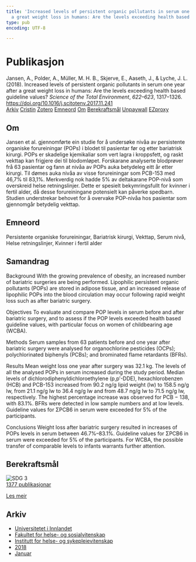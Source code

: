 ```yaml
---
title: 'Increased levels of persistent organic pollutants in serum one year after
  a great weight loss in humans: Are the levels exceeding health based guideline values?'
type: pub
encoding: UTF-8

---
```

<h1>Publikasjon</h1>
<article id="csl-bib-container-WV24335C" class="csl-bib-container">
  <div class="csl-bib-body"> <div class="csl-entry">Jansen, A., Polder, A., Müller, M. H. B., Skjerve, E., Aaseth, J., &#38; Lyche, J. L. (2018). Increased levels of persistent organic pollutants in serum one year after a great weight loss in humans: Are the levels exceeding health based guideline values? <i>Science of the Total Environment</i>, <i>622–623</i>, 1317–1326. <a href="https://doi.org/10.1016/j.scitotenv.2017.11.241">https://doi.org/10.1016/j.scitotenv.2017.11.241</a></div> </div>
  <div class="csl-bib-buttons">
    <a href="#taxonomy-article-WV24335C" alt="archive" class="csl-bib-button">Arkiv</a>
    <a href="https://app.cristin.no/results/show.jsf?id=1535876" alt="Cristin" class="csl-bib-button">Cristin</a>
    <a href="http://zotero.org/groups/5881554/items/WV24335C" alt="Zotero" class="csl-bib-button">Zotero</a>
    <a href="#keywords-article-WV24335C" alt="keywords" class="csl-bib-button">Emneord</a>
    <a href="#about-article-WV24335C" alt="about_pub" class="csl-bib-button">Om</a>
    <a href="#sdg-article-WV24335C" alt="sdg" class="csl-bib-button">Berekraftsmål</a>
    <a href="https://doi.org/10.1016/j.scitotenv.2017.11.241" alt="Unpaywall" class="csl-bib-button">Unpaywall</a>
    <a href="https://doi.org/10.1016/j.scitotenv.2017.11.241" alt="EZproxy" class="csl-bib-button">EZproxy</a>
  </div>
  <div id="csl-bib-meta-container-WV24335C"></div>
</article>
<div id="csl-bib-meta-WV24335C" class="csl-bib-meta">
  <article id="about-article-WV24335C" class="about_pub-article">
    <h1>Om</h1>
    Jansen et al. gjennomførte ein studie for å undersøke nivåa av persistente organiske forureiningar (POPs) i blodet til pasientar før og etter bariatrisk kirurgi. POPs er skadelige kjemikaliar som vert lagra i kroppsfett, og raskt vekttap kan frigjere dei til blodomløpet. Forskarane analyserte blodprøver frå 63 pasientar og fann at nivåa av POPs auka betydeleg eitt år etter kirurgi. Til dømes auka nivåa av visse forureiningar som PCB-153 med 46,7% til 83,1%. Merkverdig nok hadde 5% av deltakarane POP-nivå som overskreid helse retningslinjer. Dette er spesielt bekymringsfullt for kvinner i fertil alder, då desse forureiningane potensielt kan påverke spedbarn. Studien understrekar behovet for å overvake POP-nivåa hos pasientar som gjennomgår betydelig vekttap.
  </article>
  <article id="keywords-article-WV24335C" class="keywords-article">
    <h1>Emneord</h1>
    Persistente organiske forureiningar, Bariatrisk kirurgi, Vekttap, Serum nivå, Helse retningslinjer, Kvinner i fertil alder
  </article>
  <article id="abstract-article-WV24335C" class="abstract-article">
    <h1>Samandrag</h1>
    Background 
With the growing prevalence of obesity, an increased number of bariatric surgeries are being performed. Lipophilic persistent organic pollutants (POPs) are stored in adipose tissue, and an increased release of lipophilic POPs into the blood circulation may occur following rapid weight loss such as after bariatric surgery. 
 
Objectives 
To evaluate and compare POP levels in serum before and after bariatric surgery, and to assess if the POP levels exceeded health based guideline values, with particular focus on women of childbearing age (WCBA). 
 
Methods 
Serum samples from 63 patients before and one year after bariatric surgery were analysed for organochlorine pesticides (OCPs); polychlorinated biphenyls (PCBs); and brominated flame retardants (BFRs). 
 
Results 
Mean weight loss one year after surgery was 32.1 kg. The levels of all the analysed POPs in serum increased during the study period. Median levels of dichlorodiphenyldichloroethylene (p,p′-DDE), hexachlorobenzen (HCB) and PCB-153 increased from 90.2 ng/g lipid weight (lw) to 158.5 ng/g lw, from 21.1 ng/g lw to 36.4 ng/g lw and from 48.7 ng/g lw to 71.5 ng/g lw, respectively. The highest percentage increase was observed for PCB − 138, with 83.1%. BFRs were detected in low sample numbers and at low levels. Guideline values for ΣPCB6 in serum were exceeded for 5% of the participants. 
 
Conclusions 
Weight loss after bariatric surgery resulted in increases of POPs levels in serum between 46.7%–83.1%. Guideline values for ΣPCB6 in serum were exceeded for 5% of the participants. For WCBA, the possible transfer of comparable levels to infants warrants further attention.
  </article>
  <article id="sdg-article-WV24335C" class="sdg-article">
    <h1>Berekraftsmål</h1>
    <div class="sdg-container"><div id="sdg3" class="sdg">
        <img src="{{< params subfolder >}}images/sdg/sdg03_nn.png" class="image" alt="SDG 3">
        <div class="sdg-overlay">
          <a href="{{< params subfolder >}}nn/archive/?sdg=3#archive" class="sdg-publication-count"><span>1377</span> publikasjonar</a>
          <p><a href="https://fn.no/om-fn/fns-baerekraftsmaal/god-helse-og-livskvalitet?lang=nno-NO" class="sdg-read-more">Les meir</a></p>
        </div>
      </div></div>
  </article>
  <article id="taxonomy-article-WV24335C" class="taxonomy-article">
    <h1>Arkiv</h1>
    <ul>
      <li><a href="{{< params subfolder >}}nn/archive/?key=3DCRN523">Universitetet i Innlandet</a></li>
      <li><a href="{{< params subfolder >}}nn/archive/?key=IDKFS3MX">Fakultet for helse- og sosialvitenskap</a></li>
      <li><a href="{{< params subfolder >}}nn/archive/?key=GTV4ECMZ">Institutt for helse- og sykepleievitenskap</a></li>
      <li><a href="{{< params subfolder >}}nn/archive/?key=676HMQBA">2018</a></li>
      <li><a href="{{< params subfolder >}}nn/archive/?key=74AQLNA9">Januar</a></li>
    </ul>
  </article>
</div>
